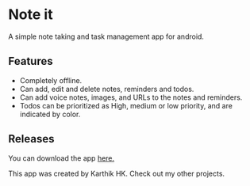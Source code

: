 # Note it

A simple note taking and task management app for android.

## Features

- Completely offline.
- Can add, edit and delete notes, reminders and todos.
- Can add voice notes, images, and URLs to the notes and reminders.
- Todos can be prioritized as High, medium or low priority, and are indicated by color.


## Releases

You can download the app [here.](https://github.com/Karthikb777/Note-it/releases/tag/v1.0)

This app was created by Karthik HK.
Check out my other projects.

